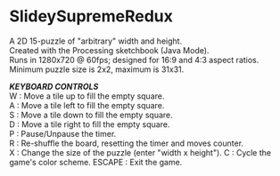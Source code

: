 # SlideySupremeRedux #  
A 2D 15-puzzle of "arbitrary" width and height.  
Created with the Processing sketchbook (Java Mode).  
Runs in 1280x720 @ 60fps; designed for 16:9 and 4:3 aspect ratios.  
Minimum puzzle size is 2x2, maximum is 31x31.  

***KEYBOARD CONTROLS***  
W : Move a tile up to fill the empty square.  
A : Move a tile left to fill the empty square.  
S : Move a tile down to fill the empty square.  
D : Move a tile right to fill the empty square.  
P : Pause/Unpause the timer.  
R : Re-shuffle the board, resetting the timer and moves counter.  
X : Change the size of the puzzle (enter "width x height").
C : Cycle the game's color scheme.
ESCAPE : Exit the game.
